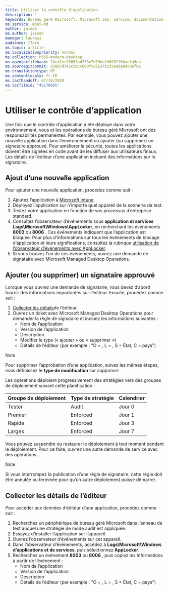 ```yaml
---
title: Utiliser le contrôle d’application
description: ''
keywords: Bureau géré Microsoft, Microsoft 365, service, documentation
ms.service: m365-md
author: jaimeo
ms.author: jaimeo
manager: laurawi
audience: ITpro
ms.topic: article
ms.localizationpriority: normal
ms.collection: M365-modern-desktop
ms.openlocfilehash: 74cd1ec93058ed733e7d79da2d6932f04acfa5da
ms.sourcegitcommit: 63887d742c59cc660fc85537b335e98a9dc66fbe
ms.translationtype: MT
ms.contentlocale: fr-FR
ms.lasthandoff: 07/18/2020
ms.locfileid: "45170695"
---
```

# <a name="work-with-app-control"></a>Utiliser le contrôle d’application

Une fois que le contrôle d’application a été déployé dans votre environnement, vous et les opérations de bureau géré Microsoft ont des responsabilités permanentes. Par exemple, vous pouvez ajouter une nouvelle application dans l’environnement ou ajouter (ou supprimer) un signataire approuvé. Pour améliorer la sécurité, toutes les applications doivent être signées en code avant de les diffuser aux utilisateurs finaux. Les détails de l’éditeur d’une application incluent des informations sur le signataire.


## <a name="add-a-new-app"></a>Ajout d’une nouvelle application

Pour ajouter une nouvelle application, procédez comme suit :

1. Ajoutez l’application à [Microsoft Intune](https://docs.microsoft.com/mem/intune/apps/apps-win32-app-management).
2. Déployez l’application sur n’importe quel appareil de la sonnerie de test. 
3. Testez votre application en fonction de vos processus d’entreprise standard. 
4. Consultez l’observateur d’événements sous **application et services Logs\Microsoft\Windows\AppLocker**, en recherchant les événements **8003** ou **8006** . Ces événements indiquent que l’application est bloquée. Pour plus d’informations sur tous les événements de blocage d’application et leurs significations, consultez la rubrique [utilisation de l’observateur d’événements avec AppLocker](https://docs.microsoft.com/windows/security/threat-protection/windows-defender-application-control/applocker/using-event-viewer-with-applocker).
5. Si vous trouvez l’un de ces événements, ouvrez une demande de signataire avec Microsoft Managed Desktop Operations.

## <a name="add-or-remove-a-trusted-signer"></a>Ajouter (ou supprimer) un signataire approuvé

Lorsque vous ouvrez une demande de signataire, vous devez d’abord fournir des informations importantes sur l’éditeur. Ensuite, procédez comme suit :

1. [Collecter les détails](#gather-publisher-details)de l’éditeur.
2. Ouvrez un ticket avec Microsoft Managed Desktop Operations pour demander la règle de signataire et incluez les informations suivantes :  
    - Nom de l’application 
    - Version de l’application 
    - Description 
    - Modifier le type (« ajouter » ou « supprimer »)  
    - Détails de l’éditeur (par exemple : "O = <publisher name> , L = <location> , S = État, C = pays") 

> [!NOTE]
> Pour supprimer l’approbation d’une application, suivez les mêmes étapes, mais définissez le **type de modification** sur *supprimer*.

Les opérations déploient progressivement des stratégies vers des groupes de déploiement suivant cette planification :


|Groupe de déploiement  |Type de stratégie  |Calendrier  |
|---------|---------|---------|
|Tester     |  Audit       |  Jour 0       |
|Premier     | Enforced        | Jour 1        |
|Rapide     | Enforced        |  Jour 3       |
|Larges     | Enforced        |  Jour 7       |


Vous pouvez suspendre ou restaurer le déploiement à tout moment pendant le déploiement. Pour ce faire, ouvrez une autre demande de service avec des opérations.

> [!NOTE]
> Si vous interrompez la publication d’une règle de signataire, cette règle doit être annulée ou terminée pour qu’un autre déploiement puisse démarrer.

## <a name="gather-publisher-details"></a>Collecter les détails de l’éditeur

Pour accéder aux données d’éditeur d’une application, procédez comme suit :

1. Recherchez un périphérique de bureau géré Microsoft dans l’anneau de test auquel une stratégie de mode audit est appliquée. 
2. Essayez d’installer l’application sur l’appareil.
3. Ouvrez l’observateur d’événements sur cet appareil. 
4. Dans l’observateur d’événements, accédez à **Logs\Microsoft\Windows d’applications et de services**, puis sélectionnez **AppLocker**. 
5. Recherchez un événement **8003** ou **8006** , puis copiez les informations à partir de l’événement : 
    - Nom de l’application 
    - Version de l’application 
    - Description 
    - Détails de l’éditeur (par exemple : "O = <publisher name> , L = <location> , S = État, C = pays") 